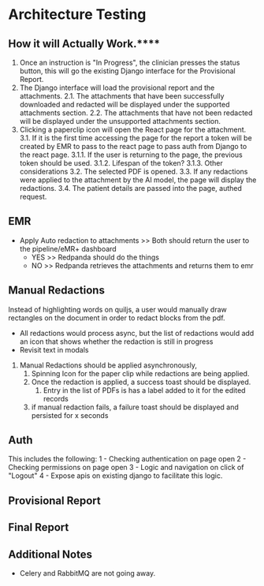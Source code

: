 # Architecture Testing

## How it will Actually Work.****
1. Once an instruction is "In Progress", the clinician presses the status button, this will go the existing Django interface for the Provisional Report.
2. The Django interface will load the provisional report and the attachments.
    2.1. The attachments that have been successfully downloaded and redacted will be displayed under the supported attachments section.
    2.2. The attachments that have not been redacted will be displayed under the unsupported attachments section.
3. Clicking a paperclip icon will open the React page for the attachment.
    3.1. If it is the first time accessing the page for the report a token will be created by EMR to pass to the react page to pass auth from Django to the react page.
         3.1.1. If the user is returning to the page, the previous token should be used.
         3.1.2. Lifespan of the token?
         3.1.3. Other considerations
    3.2. The selected PDF is opened.
    3.3. If any redactions were applied to the attachment by the AI model, the page will display the redactions.
    3.4. The patient details are passed into the page, authed request.

## EMR
- Apply Auto redaction to attachments >> Both should return the user to the pipeline/eMR+ dashboard
    - YES >> Redpanda should do the things
    - NO >> Redpanda retrieves the attachments and returns them to emr


## Manual Redactions
Instead of highlighting words on quiljs, a user would manually draw rectangles on the document in order to redact blocks from the pdf.
- All redactions would process async, but the list of redactions would add an icon that shows whether the redaction is still in progress
- Revisit text in modals
1. Manual Redactions should be applied asynchronously,
	1. Spinning Icon for the paper clip while redactions are being applied.
	2. Once the redaction is applied, a success toast should be displayed. 
		1. Entry in the list of PDFs is has a label added to it for the edited records
	3. if manual redaction fails, a failure toast should be displayed and persisted for x seconds

		 

## Auth
This includes the following:
1 - Checking authentication on page open
2 - Checking permissions on page open
3 - Logic and navigation on click of "Logout"
4 - Expose apis on existing django to facilitate this logic.


## Provisional Report


## Final Report

## Additional Notes
- Celery and RabbitMQ are not going away.


